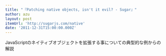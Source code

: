 ```yaml
---
title: "『Patching native objects, isn't it evil? - Sugar』"
author: azu
layout: post
itemUrl: 'http://sugarjs.com/native'
date: '2011-12-31T15:00:00.000Z'
---
```

JavaScriptのネイティブオブジェクトを拡張する事についての典型的な例からの解説
